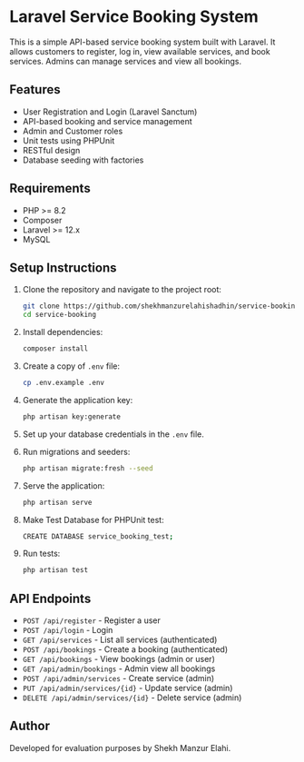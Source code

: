 
# Laravel Service Booking System

This is a simple API-based service booking system built with Laravel. It allows customers to register, log in, view available services, and book services. Admins can manage services and view all bookings.

## Features

- User Registration and Login (Laravel Sanctum)
- API-based booking and service management
- Admin and Customer roles
- Unit tests using PHPUnit
- RESTful design
- Database seeding with factories

## Requirements

- PHP >= 8.2
- Composer
- Laravel >= 12.x
- MySQL

## Setup Instructions

1. Clone the repository and navigate to the project root:
    ```bash
    git clone https://github.com/shekhmanzurelahishadhin/service-booking.git
    cd service-booking
    ```

2. Install dependencies:
    ```bash
    composer install
    ```

3. Create a copy of `.env` file:
    ```bash
    cp .env.example .env
    ```

4. Generate the application key:
    ```bash
    php artisan key:generate
    ```

5. Set up your database credentials in the `.env` file.

6. Run migrations and seeders:
    ```bash
    php artisan migrate:fresh --seed
    ```

7. Serve the application:
    ```bash
    php artisan serve
    ```
8. Make Test Database for PHPUnit test:
     ```bash
     CREATE DATABASE service_booking_test;
     ```
9. Run tests:
    ```bash
    php artisan test
    ```

## API Endpoints

- `POST /api/register` - Register a user
- `POST /api/login` - Login
- `GET /api/services` - List all services (authenticated)
- `POST /api/bookings` - Create a booking (authenticated)
- `GET /api/bookings` - View bookings (admin or user)
- `GET /api/admin/bookings` - Admin view all bookings
- `POST /api/admin/services` - Create service (admin)
- `PUT /api/admin/services/{id}` - Update service (admin)
- `DELETE /api/admin/services/{id}` - Delete service (admin)

## Author

Developed for evaluation purposes by Shekh Manzur Elahi.
